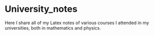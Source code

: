 # University_notes
Here I share all of my Latex notes of various courses I attended in my universities, both in mathematics and physics.
